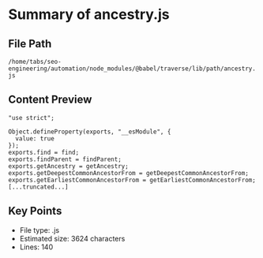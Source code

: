 # Summary of ancestry.js
  
## File Path
`/home/tabs/seo-engineering/automation/node_modules/@babel/traverse/lib/path/ancestry.js`

## Content Preview
```
"use strict";

Object.defineProperty(exports, "__esModule", {
  value: true
});
exports.find = find;
exports.findParent = findParent;
exports.getAncestry = getAncestry;
exports.getDeepestCommonAncestorFrom = getDeepestCommonAncestorFrom;
exports.getEarliestCommonAncestorFrom = getEarliestCommonAncestorFrom;
[...truncated...]
```

## Key Points
- File type: .js
- Estimated size: 3624 characters
- Lines: 140
